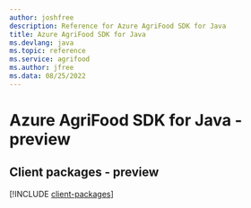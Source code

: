 ```yaml
---
author: joshfree
description: Reference for Azure AgriFood SDK for Java
title: Azure AgriFood SDK for Java
ms.devlang: java
ms.topic: reference
ms.service: agrifood
ms.author: jfree
ms.data: 08/25/2022
---
```

# Azure AgriFood SDK for Java - preview

## Client packages - preview
[!INCLUDE [client-packages](agrifood-client-index.md)]